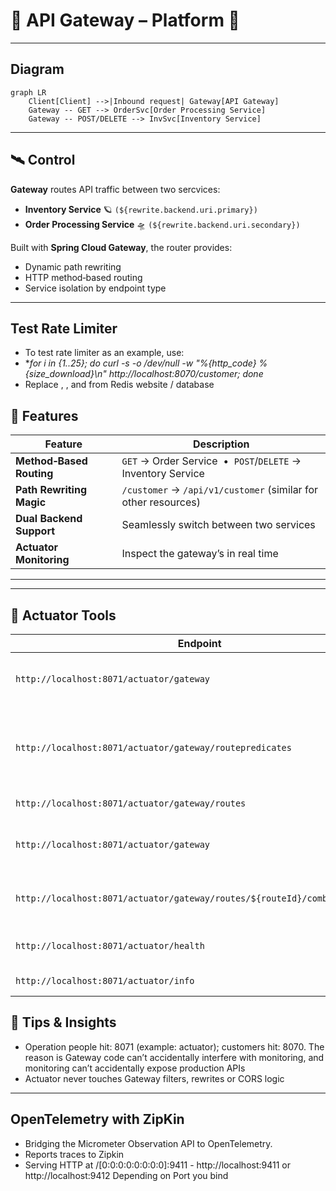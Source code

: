 # 🚀 API Gateway –  Platform 🚀
---

## Diagram

```mermaid
graph LR
    Client[Client] -->|Inbound request| Gateway[API Gateway]
    Gateway -- GET --> OrderSvc[Order Processing Service]
    Gateway -- POST/DELETE --> InvSvc[Inventory Service]
```

---

## 🛰️ Control

**Gateway** routes API traffic between two sercvices:

* **Inventory Service** 🪐 `(${rewrite.backend.uri.primary})`
* **Order Processing Service** 🛸 `(${rewrite.backend.uri.secondary})`

Built with **Spring Cloud Gateway**, the router provides:

* Dynamic path rewriting
* HTTP method‑based routing
* Service isolation by endpoint type

---

##  Test Rate Limiter
* To test rate limiter as an example, use:
* **for i in {1..25}; do curl -s -o /dev/null -w "%{http_code} %{size_download}\\n" http://localhost:8070/customer; done*
* Replace <PORT>, <PASSWORD>, <USER> and <URL> from Redis website / database


## 🌟 Features

| Feature                  | Description                                                 |
| ------------------------ | ----------------------------------------------------------- |
| **Method‑Based Routing** | `GET` → Order Service  •  `POST`/`DELETE` → Inventory Service |
| **Path Rewriting Magic** | `/customer` → `/api/v1/customer` (similar for other resources) |
| **Dual Backend Support** | Seamlessly switch between two services             |
| **Actuator Monitoring**  | Inspect the gateway’s in real time             |

---

---

## 🔧 Actuator Tools

| Endpoint                                                                   | Description                                                | Method |
|----------------------------------------------------------------------------|------------------------------------------------------------| ------ |
| `http://localhost:8071/actuator/gateway`                                   | View information regarding gateway                         | `GET`  |
| `http://localhost:8071/actuator/gateway/routepredicates`                   | View information regarding predicates used for routing 🗺️ | `GET`  |
| `http://localhost:8071/actuator/gateway/routes`                            | View all routes                                            | `GET`  |
| `http://localhost:8071/actuator/gateway`                                   | View information regarding gateway                         | `GET`  |
| `http://localhost:8071/actuator/gateway/routes/${routeId}/combinedfilters` | View routes for specific /**routeId**/ with filters        | `GET`  |
| `http://localhost:8071/actuator/health`                                    | Gateway health check                                       | `GET`  |
| `http://localhost:8071/actuator/info`                                      | Service information                                        | `GET`  |


## 🔧 Tips & Insights
* Operation people hit: 8071 (example: actuator); customers hit: 8070.  The reason is Gateway code can’t accidentally interfere with monitoring, and monitoring can’t accidentally expose production APIs
* Actuator never touches Gateway filters, rewrites or CORS logic
---


## OpenTelemetry with ZipKin
* Bridging the Micrometer Observation API to OpenTelemetry.
* Reports traces to Zipkin
* Serving HTTP at /[0:0:0:0:0:0:0:0]:9411 - http://localhost:9411 or http://localhost:9412 Depending on Port you bind

